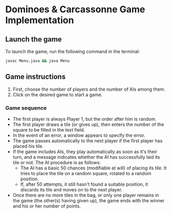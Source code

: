 # Dominoes & Carcassonne Game Implementation

## Launch the game

To launch the game, run the following command in the terminal:
```bash
javac Menu.java && java Menu
```

## Game instructions

1. First, choose the number of players and the number of AIs among them.
2. Click on the desired game to start a game.

### Game sequence

- The first player is always Player 1, but the order after him is random.
- The first player draws a tile (or gives up), then enters the number of the square to be filled in the text field.
- In the event of an error, a window appears to specify the error.
- The game passes automatically to the next player if the first player has placed his tile.
- If the game includes AIs, they play automatically as soon as it's their turn, and a message indicates whether the AI has successfully laid its tile or not. The AI procedure is as follows:
  - The AI has a basic 50 chances (modifiable at will) of placing its tile. It tries to place the tile on a random square, rotated to a random position.
  - If, after 50 attempts, it still hasn't found a suitable position, it discards its tile and moves on to the next player.
- Once there are no more tiles in the bag, or only one player remains in the game (the other(s) having given up), the game ends with the winner and his or her number of points.
